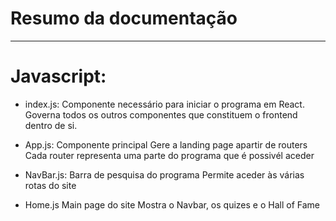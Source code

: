 # Resumo da documentação

---

# Javascript:
 - index.js:
    Componente necessário para iniciar o programa em React.
    Governa todos os outros componentes que constituem o frontend dentro de si.

 - App.js:
    Componente principal
    Gere a landing page apartir de routers
    Cada router representa uma parte do programa que é possivél aceder

 - NavBar.js:
    Barra de pesquisa do programa
    Permite aceder às várias rotas do site

 - Home.js
    Main page do site
    Mostra o Navbar, os quizes e o Hall of Fame